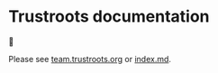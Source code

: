 # Trustroots documentation

👋

Please see [team.trustroots.org](https://team.trustroots.org/) or [index.md](index.md).
